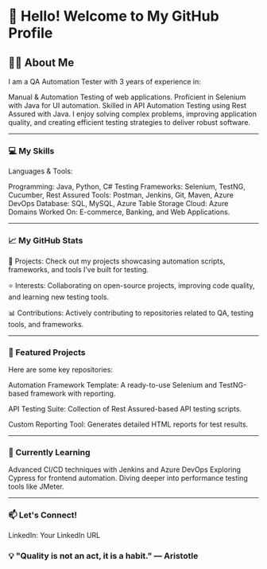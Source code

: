 # 👋 Hello! Welcome to My GitHub Profile

## 🧑‍💻 About Me

I am a QA Automation Tester with 3 years of experience in:

Manual & Automation Testing of web applications.
Proficient in Selenium with Java for UI automation.
Skilled in API Automation Testing using Rest Assured with Java.
I enjoy solving complex problems, improving application quality, and creating efficient testing strategies to deliver robust software.

-----------------------------------------------------------------------------------------------------------------------------------------------------------------------

### 💻 My Skills
Languages & Tools:

Programming: Java, Python, C#
Testing Frameworks: Selenium, TestNG, Cucumber, Rest Assured
Tools: Postman, Jenkins, Git, Maven, Azure DevOps
Database: SQL, MySQL, Azure Table Storage
Cloud: Azure
Domains Worked On: E-commerce, Banking, and Web Applications.

-----------------------------------------------------------------------------------------------------------------------------------------------------------------------

### 📈 My GitHub Stats

📂 Projects: Check out my projects showcasing automation scripts, frameworks, and tools I’ve built for testing.

⭐ Interests: Collaborating on open-source projects, improving code quality, and learning new testing tools.

📊 Contributions: Actively contributing to repositories related to QA, testing tools, and frameworks.

-----------------------------------------------------------------------------------------------------------------------------------------------------------------------

### 📂 Featured Projects

Here are some key repositories:

Automation Framework Template: A ready-to-use Selenium and TestNG-based framework with reporting.

API Testing Suite: Collection of Rest Assured-based API testing scripts.

Custom Reporting Tool: Generates detailed HTML reports for test results.

-----------------------------------------------------------------------------------------------------------------------------------------------------------------------

### 🌱 Currently Learning

Advanced CI/CD techniques with Jenkins and Azure DevOps
Exploring Cypress for frontend automation.
Diving deeper into performance testing tools like JMeter.

-----------------------------------------------------------------------------------------------------------------------------------------------------------------------

### 📫 Let's Connect!

LinkedIn: Your LinkedIn URL


### 💡 "Quality is not an act, it is a habit." — Aristotle
